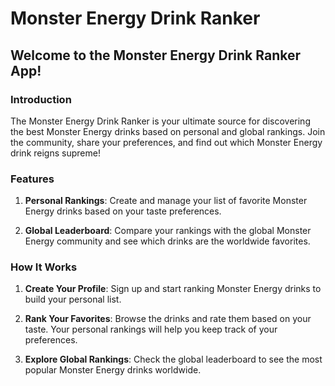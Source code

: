 # Monster Energy Drink Ranker

## Welcome to the Monster Energy Drink Ranker App!

### Introduction

The Monster Energy Drink Ranker is your ultimate source for discovering the best Monster Energy drinks based on personal and global rankings. Join the community, share your preferences, and find out which Monster Energy drink reigns supreme!

### Features

1. **Personal Rankings**: Create and manage your list of favorite Monster Energy drinks based on your taste preferences.

2. **Global Leaderboard**: Compare your rankings with the global Monster Energy community and see which drinks are the worldwide favorites.

### How It Works

1. **Create Your Profile**: Sign up and start ranking Monster Energy drinks to build your personal list.

2. **Rank Your Favorites**: Browse the drinks and rate them based on your taste. Your personal rankings will help you keep track of your preferences.

3. **Explore Global Rankings**: Check the global leaderboard to see the most popular Monster Energy drinks worldwide.
